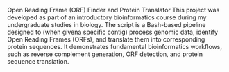 Open Reading Frame (ORF) Finder and Protein Translator
This project was developed as part of an introductory bioinformatics course during my undergraduate studies in biology. 
The script is a Bash-based pipeline designed to (when givena specific contig) process genomic data,
  identify Open Reading Frames (ORFs), and translate them into corresponding protein sequences. 
It demonstrates fundamental bioinformatics workflows, such as reverse complement generation, ORF detection, and protein sequence translation.

